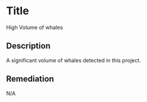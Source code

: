# Title 
High Volume of whales

## Description 
A significant volume of whales detected in this project. 

## Remediation
N/A
 
